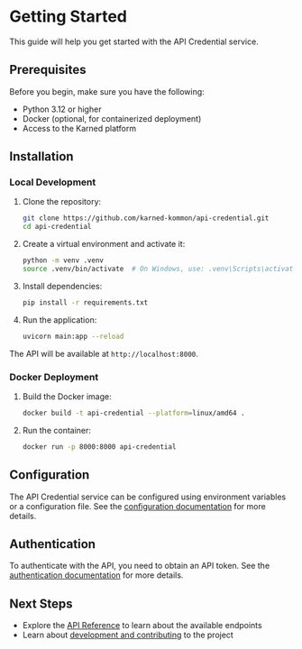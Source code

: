 # Getting Started

This guide will help you get started with the API Credential service.

## Prerequisites

Before you begin, make sure you have the following:

- Python 3.12 or higher
- Docker (optional, for containerized deployment)
- Access to the Karned platform

## Installation

### Local Development

1. Clone the repository:
   ```bash
   git clone https://github.com/karned-kommon/api-credential.git
   cd api-credential
   ```

2. Create a virtual environment and activate it:
   ```bash
   python -m venv .venv
   source .venv/bin/activate  # On Windows, use: .venv\Scripts\activate
   ```

3. Install dependencies:
   ```bash
   pip install -r requirements.txt
   ```

4. Run the application:
   ```bash
   uvicorn main:app --reload
   ```

The API will be available at `http://localhost:8000`.

### Docker Deployment

1. Build the Docker image:
   ```bash
   docker build -t api-credential --platform=linux/amd64 .
   ```

2. Run the container:
   ```bash
   docker run -p 8000:8000 api-credential
   ```

## Configuration

The API Credential service can be configured using environment variables or a configuration file. See the [configuration documentation](development/setup.md#configuration) for more details.

## Authentication

To authenticate with the API, you need to obtain an API token. See the [authentication documentation](api/overview.md#authentication) for more details.

## Next Steps

- Explore the [API Reference](api/overview.md) to learn about the available endpoints
- Learn about [development and contributing](development/contributing.md) to the project